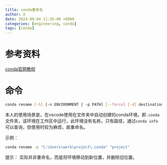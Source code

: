 ```yaml
---
title: conda重命名
author: X
date: 2024-09-04 11:26:00 +0800
categories: [engineering, conda]
tags: [conda]
---
```


# 参考资料
[conda官网教程](https://docs.conda.io/projects/conda/en/23.5.x/commands/rename.html)

# 命令
```bash
conda rename [-h] [-n ENVIRONMENT | -p PATH] [--force] [-d] destination
```

本人的使用场景是，在vscode使用在文件夹中自动创建的conda环境，即`.conda`文件夹，该环境在工作区中运行，此环境没有名称，只有路径，通过`conda info`可以查询，但使用时较为麻烦，故重命名。

示例：
```bash
conda rename -p "C:\Users\work\project\.conda" "project"
```

提示：
实际并非重命名，而是将环境移动到新位置，并删除旧位置。
